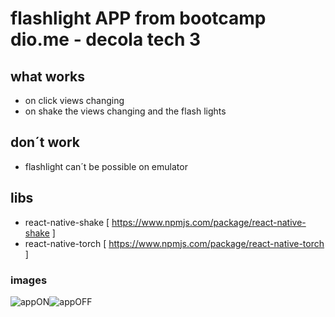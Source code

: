 # flashlight APP from bootcamp dio.me - decola tech 3

## what works
- on click views changing 
- on shake the views changing and the flash lights

## don´t work
- flashlight can´t be possible on emulator 

## libs
- react-native-shake [ https://www.npmjs.com/package/react-native-shake ]
- react-native-torch [ https://www.npmjs.com/package/react-native-torch ]
### images

![appON](https://user-images.githubusercontent.com/26682838/169685307-3eaa17fe-9a37-4fd4-b13f-7db848f962c0.png)![appOFF](https://user-images.githubusercontent.com/26682838/169685310-68904e4b-22e2-414e-8d61-f0fdca1a8ba5.png)
